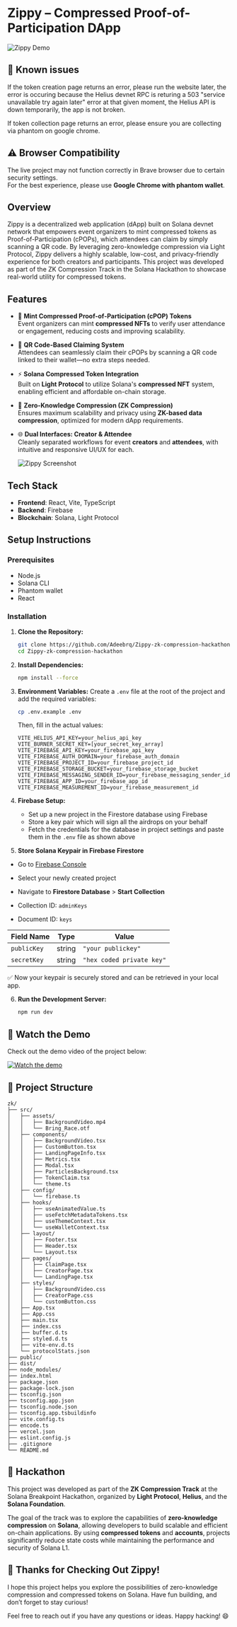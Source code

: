 # Zippy – Compressed Proof-of-Participation DApp

![Zippy Demo](https://drive.google.com/uc?export=view&id=1AoihE7WZ2UsifAqxGblqlLC-44659WKq)


## 🚨 Known issues

If the token creation page returns an error, please run the website later, the error is occuring because the Helius devnet RPC is returing a 503 "service unavailable try again later" error at that given moment, the Helius API is down temporarily, the app is not broken.

If token collection page returns an error, please ensure you are collecting via phantom on google chrome.

## ⚠️ Browser Compatibility

The live project may not function correctly in Brave browser due to certain security settings.  
For the best experience, please use **Google Chrome with phantom wallet**.

## Overview

Zippy is a decentralized web application (dApp) built on Solana devnet network that empowers event organizers to mint compressed tokens as Proof-of-Participation (cPOPs), which attendees can claim by simply scanning a QR code. By leveraging zero-knowledge compression via Light Protocol, Zippy delivers a highly scalable, low-cost, and privacy-friendly experience for both creators and participants. This project was developed as part of the ZK Compression Track in the Solana Hackathon to showcase real-world utility for compressed tokens.

## Features


- 🎯 **Mint Compressed Proof-of-Participation (cPOP) Tokens**  
  Event organizers can mint **compressed NFTs** to verify user attendance or engagement, reducing costs and improving scalability.

- 📱 **QR Code-Based Claiming System**  
  Attendees can seamlessly claim their cPOPs by scanning a QR code linked to their wallet—no extra steps needed.

- ⚡ **Solana Compressed Token Integration**  
  Built on **Light Protocol** to utilize Solana's **compressed NFT** system, enabling efficient and affordable on-chain storage.

- 🔐 **Zero-Knowledge Compression (ZK Compression)**  
  Ensures maximum scalability and privacy using **ZK-based data compression**, optimized for modern dApp requirements.

- 🌐 **Dual Interfaces: Creator & Attendee**  
  Cleanly separated workflows for event **creators** and **attendees**, with intuitive and responsive UI/UX for each.

  ![Zippy Screenshot](https://drive.google.com/uc?export=view&id=1OR6_8Um4H_BJOfLpzJ0dFXEcWRnMKZsB)



## Tech Stack

* **Frontend**: React, Vite, TypeScript
* **Backend**: Firebase
* **Blockchain**: Solana, Light Protocol

## Setup Instructions

### Prerequisites
- Node.js
- Solana CLI
- Phantom wallet
- React

### Installation

1. **Clone the Repository:**
   ```bash
   git clone https://github.com/Adeebrq/Zippy-zk-compression-hackathon
   cd Zippy-zk-compression-hackathon
   ```

2. **Install Dependencies:**
   ```bash
   npm install --force
   ```

3. **Environment Variables:**
   Create a `.env` file at the root of the project and add the required variables:
   ```bash
   cp .env.example .env
   ```
   
   Then, fill in the actual values:
   ```
   VITE_HELIUS_API_KEY=your_helius_api_key
   VITE_BURNER_SECRET_KEY=[your_secret_key_array]
   VITE_FIREBASE_API_KEY=your_firebase_api_key
   VITE_FIREBASE_AUTH_DOMAIN=your_firebase_auth_domain
   VITE_FIREBASE_PROJECT_ID=your_firebase_project_id
   VITE_FIREBASE_STORAGE_BUCKET=your_firebase_storage_bucket
   VITE_FIREBASE_MESSAGING_SENDER_ID=your_firebase_messaging_sender_id
   VITE_FIREBASE_APP_ID=your_firebase_app_id
   VITE_FIREBASE_MEASUREMENT_ID=your_firebase_measurement_id
   ```

4. **Firebase Setup:**
   - Set up a new project in the Firestore database using Firebase
   - Store a key pair which will sign all the airdrops on your behalf
   - Fetch the credentials for the database in project settings and paste them in the `.env` file as shown above
  
 5.  **Store Solana Keypair in Firebase Firestore**
- Go to [Firebase Console](https://console.firebase.google.com/)
- Select your newly created project
- Navigate to **Firestore Database** > **Start Collection**


- Collection ID: `adminKeys`
- Document ID: `keys`

| Field Name  | Type   | Value                                                                                                 |
|-------------|--------|-------------------------------------------------------------------------------------------------------|
| `publicKey` | string | `"your publickey"`                                                        |
| `secretKey` | string | `"hex coded private key"` |

✅ Now your keypair is securely stored and can be retrieved in your local app.



6. **Run the Development Server:**
   ```bash
   npm run dev
   ```


## 🎥 Watch the Demo

Check out the demo video of the project below:

[![Watch the demo](https://drive.google.com/uc?export=view&id=1spyqmhFtnzSsrLhsWmUSqq5V73JRRUmF)](https://www.youtube.com/watch?v=2ggIDx1ZQXA)



## 📁 Project Structure

```
zk/
├── src/
│   ├── assets/
│   │   ├── BackgroundVideo.mp4
│   │   └── Bring_Race.otf
│   ├── components/
│   │   ├── BackgroundVideo.tsx
│   │   ├── CustomButton.tsx
│   │   ├── LandingPageInfo.tsx
│   │   ├── Metrics.tsx
│   │   ├── Modal.tsx
│   │   ├── ParticlesBackground.tsx
│   │   ├── TokenClaim.tsx
│   │   └── theme.ts
│   ├── config/
│   │   └── firebase.ts
│   ├── hooks/
│   │   ├── useAnimatedValue.ts
│   │   ├── useFetchMetadataTokens.tsx
│   │   ├── useThemeContext.tsx
│   │   └── useWalletContext.tsx
│   ├── layout/
│   │   ├── Footer.tsx
│   │   ├── Header.tsx
│   │   └── Layout.tsx
│   ├── pages/
│   │   ├── ClaimPage.tsx
│   │   ├── CreatorPage.tsx
│   │   └── LandingPage.tsx
│   ├── styles/
│   │   ├── BackgroundVideo.css
│   │   ├── CreatorPage.css
│   │   └── customButton.css
│   ├── App.tsx
│   ├── App.css
│   ├── main.tsx
│   ├── index.css
│   ├── buffer.d.ts
│   ├── styled.d.ts
│   ├── vite-env.d.ts
│   └── protocolStats.json
├── public/
├── dist/
├── node_modules/
├── index.html
├── package.json
├── package-lock.json
├── tsconfig.json
├── tsconfig.app.json
├── tsconfig.node.json
├── tsconfig.app.tsbuildinfo
├── vite.config.ts
├── encode.ts
├── vercel.json
├── eslint.config.js
├── .gitignore
└── README.md
```

## 🏁 Hackathon

This project was developed as part of the **ZK Compression Track** at the Solana Breakpoint Hackathon, organized by **Light Protocol**, **Helius**, and the **Solana Foundation**.

The goal of the track was to explore the capabilities of **zero-knowledge compression** on **Solana**, allowing developers to build scalable and efficient on-chain applications. By using **compressed tokens** and **accounts**, projects significantly reduce state costs while maintaining the performance and security of Solana L1.


## 🚀 Thanks for Checking Out Zippy!

I hope this project helps you explore the possibilities of zero-knowledge compression and compressed tokens on Solana. Have fun building, and don’t forget to stay curious!

Feel free to reach out if you have any questions or ideas. Happy hacking! 😄
